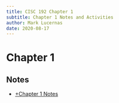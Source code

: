 ```yaml
---
title: CISC 192 Chapter 1
subtitle: Chapter 1 Notes and Activities
author: Mark Lucernas
date: 2020-08-17
---
```



# Chapter 1

## Notes

- [+Chapter 1 Notes](notes)

